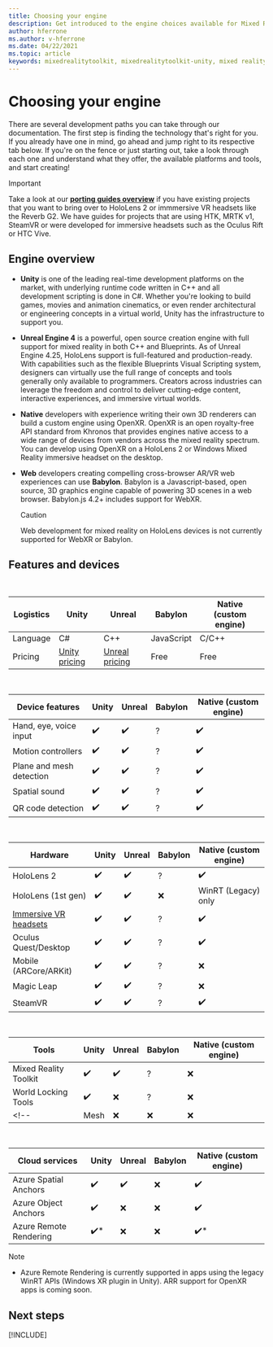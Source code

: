 ```yaml
---
title: Choosing your engine
description: Get introduced to the engine choices available for Mixed Reality development for HoloLens and VR. 
author: hferrone
ms.author: v-hferrone
ms.date: 04/22/2021
ms.topic: article
keywords: mixedrealitytoolkit, mixedrealitytoolkit-unity, mixed reality headset, windows mixed reality headset, virtual reality headset, unity
---
```


# Choosing your engine

There are several development paths you can take through our documentation. The first step is finding the technology that's right for you. If you already have one in mind, go ahead and jump right to its respective tab below. If you're on the fence or just starting out, take a look through each one and understand what they offer, the available platforms and tools, and start creating!

> [!IMPORTANT]
> Take a look at our **[porting guides overview](porting-apps/porting-overview.md)** if you have existing projects that you want to bring over to HoloLens 2 or immmersive VR headsets like the Reverb G2. We have guides for projects that are using HTK, MRTK v1, SteamVR or were developed for immersive headsets such as the Oculus Rift or HTC Vive.

## Engine overview

* **Unity** is one of the leading real-time development platforms on the market, with underlying runtime code written in C++ and all development scripting is done in C#. Whether you're looking to build games, movies and animation cinematics, or even render architectural or engineering concepts in a virtual world, Unity has the infrastructure to support you.

* **Unreal Engine 4** is a powerful, open source creation engine with full support for mixed reality in both C++ and Blueprints. As of Unreal Engine 4.25, HoloLens support is full-featured and production-ready. With capabilities such as the flexible Blueprints Visual Scripting system, designers can virtually use the full range of concepts and tools generally only available to programmers. Creators across industries can leverage the freedom and control to deliver cutting-edge content, interactive experiences, and immersive virtual worlds.

* **Native** developers with experience writing their own 3D renderers can build a custom engine using OpenXR. OpenXR is an open royalty-free API standard from Khronos that provides engines native access to a wide range of devices from vendors across the mixed reality spectrum. You can develop using OpenXR on a HoloLens 2 or Windows Mixed Reality immersive headset on the desktop.

* **Web** developers creating compelling cross-browser AR/VR web experiences can use **Babylon**. Babylon is a Javascript-based, open source, 3D graphics engine capable of powering 3D scenes in a web browser. Babylon.js 4.2+ includes support for WebXR. 

    > [!CAUTION]
    > Web development for mixed reality on HoloLens devices is not currently supported for WebXR or Babylon.

<!-- With Babylon React Native, you can even build cross-platform native     applications for PC, mobile, and mixed reality devices. -->

## Features and devices

<br>

| Logistics | Unity | Unreal | Babylon | Native (custom engine) |
|---|---|---|---|---|
| Language | C# | C++ | JavaScript | C/C++ |
| Pricing | [Unity pricing](https://store.unity.com/#plans-individual) | [Unreal pricing](https://www.unrealengine.com/download) | Free | Free |

<br>

| Device features | Unity | Unreal | Babylon | Native (custom engine) |
|---|---|---|---|---|
| Hand, eye, voice input | ✔️ | ✔️ | ? | ✔️ |
| Motion controllers | ✔️ | ✔️ | ? | ✔️ |
| Plane and mesh detection | ✔️ | ✔️ | ? | ✔️ |
| Spatial sound | ✔️ | ✔️ | ? | ✔️ |
| QR code detection | ✔️ | ✔️ | ? | ✔️ |

<br>

| Hardware | Unity | Unreal | Babylon | Native (custom engine) |
|---|---|---|---|---|
| HoloLens 2 | ✔️ | ✔️ | ? | ✔️ |
| HoloLens (1st gen) | ✔️ | ✔️ | ❌ | WinRT (Legacy) only |
| [Immersive VR headsets](../discover/immersive-headset-hardware-details.md) | ✔️ | ✔️ | ? | ✔️ |
| Oculus Quest/Desktop | ✔️ | ✔️ | ? | ✔️ |
| Mobile (ARCore/ARKit) | ✔️ | ✔️ | ? | ❌ |
| Magic Leap | ✔️ | ✔️ | ? | ❌ |
| SteamVR | ✔️ | ✔️ | ? | ✔️ |

<br>

| Tools | Unity | Unreal | Babylon | Native (custom engine) |
|---|---|---|---|---|
| Mixed Reality Toolkit | ✔️ | ✔️ | ? | ❌ |
| World Locking Tools | ✔️ | ❌ | ? | ❌ |
<!-- | Mesh | ❌ | ❌ | ❌ | ❌ | -->

<br>

| Cloud services | Unity | Unreal | Babylon | Native (custom engine) |
|---|---|---|---|---|
| Azure Spatial Anchors | ✔️ | ✔️ | ❌ | ✔️ |
| Azure Object Anchors | ✔️ | ❌ | ❌ | ✔️ |
| Azure Remote Rendering | ✔️* | ❌ | ❌ | ✔️* |

> [!NOTE]
> * Azure Remote Rendering is currently supported in apps using the legacy WinRT APIs (Windows XR plugin in Unity). ARR support for OpenXR apps is coming soon.

## Next steps

[!INCLUDE[](includes/tools-next-steps.md)]